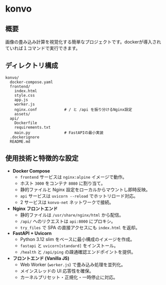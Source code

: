 # konvo

## 概要

画像の畳み込み計算を視覚化する簡単なプロジェクトです。dockerが導入されていれば１コマンドで実行できます。

## ディレクトリ構成
```
konvo/
  docker-compose.yaml
  frontend/
    index.html
    style.css
    app.js
    worker.js
    nginx.conf            # / と /api を振り分けるNginx設定
    assets/
  api/
    Dockerfile
    requirements.txt
    main.py               # FastAPIの最小実装
  .dockerignore
  README.md
```

## 使用技術と特徴的な設定
- **Docker Compose**
  - `frontend` サービスは `nginx:alpine` イメージで動作。
  - ホスト `3000` をコンテナ `8080` に割り当て。
  - 静的ファイルと Nginx 設定をローカルからマウントし即時反映。
  - `api` サービスは `uvicorn --reload` でホットリロード対応。
  - 2 サービスは `konvo-net` ネットワークで接続。
- **Nginx フロントエンド**
  - 静的ファイルは `/usr/share/nginx/html` から配信。
  - `/api/` へのリクエストは `api:8000` にプロキシ。
  - `try_files` で SPA の直接アクセスにも `index.html` を返却。
- **FastAPI + Uvicorn**
  - Python 3.12 slim をベースに最小構成のイメージを作成。
  - `fastapi` と `uvicorn[standard]` をインストール。
  - `/health` と `/api/ping` の疎通確認エンドポイントを提供。
- **フロントエンド (Vanilla JS)**
  - Web Worker (`worker.js`) で畳み込み処理を並列化。
  - メインスレッドの UI 応答性を確保。
  - カーネルプリセット・正規化・一時停止に対応。
